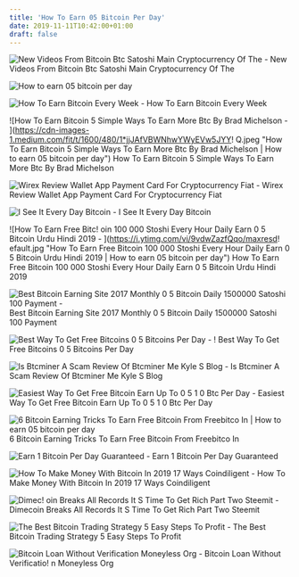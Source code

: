 ```yaml
---
title: 'How To Earn 05 Bitcoin Per Day'
date: 2019-11-11T10:42:00+01:00
draft: false
---
```


![New Videos From Bitcoin Btc Satoshi Main Cryptocurrency Of The - ](https://i.ytimg.com/vi/Gd42_mfMZjk/mqdefault.jpg "New Videos From Bitcoin Btc Satoshi Main Cryptocurrency Of The | How to earn 05 bitcoin per day") New Videos From Bitcoin Btc Satoshi Main Cryptocurrency Of The

![How to earn 05 bitcoin per day](https://kyles-blog.com/wp-content/uploads/2018/02/BTCMiner-Bitcoin-mining.-Earn-Bitcoin-for-free.-Google-Chrome-2018-02-09-08.36.26.png "How to earn 05 bitcoin per day") 

![How To Earn Bitcoin Every Week - ](http://s26.postimg.org/jy0j73bcp/PV_BTC_Cashout.png "How To Earn Bitcoin Every Week | How to earn 05 bitcoin per day") How To Earn Bitcoin Every Week

![How To Earn Bitcoin 5 Simple Ways To Earn More Btc By Brad Michelson - ](https://cdn-images-1.medium.com/fit/t/1600/480/1*jjJAfVBWNhwYWyEVw5JYY!   Q.jpeg "How To Earn Bitcoin 5 Simple Ways To Earn More Btc By Brad Michelson | How to earn 05 bitcoin per day") How To Earn Bitcoin 5 Simple Ways To Earn More Btc By Brad Michelson

![Wirex Review Wallet App Payment Card For Cryptocurrency Fiat - ](https://blockonomi-9fcd.kxcdn.com/wp-content/uploads/2019/01/cryptoback-rewards.jpg "Wirex Review Wallet App Payment Card For Cryptocurrency Fiat | How to earn 05 bitcoin per day") Wirex Review Wallet App Payment Card For Cryptocurrency Fiat

![I See It Every Day Bitcoin - ](https://i.redd.it/jdz1ld0vvtw01.jpg "I See It Every Day Bitcoin | How to earn 05 bitcoin per day") I See It Every Day Bitcoin

![How To Earn Free Bitc!   oin 100 000 Stoshi Every Hour Daily Earn 0 5 Bitcoin Urdu Hindi 2019 - ](https://i.ytimg.com/vi/9vdwZazfQqo/maxresd!   efault.jpg "How To Earn Free Bitcoin 100 000 Stoshi Every Hour Daily Earn 0 5 Bitcoin Urdu Hindi 2019 | How to earn 05 bitcoin per day") How To Earn Free Bitcoin 100 000 Stoshi Every Hour Daily Earn 0 5 Bitcoin Urdu Hindi 2019

![Best Bitcoin Earning Site 2017 Monthly 0 5 Bitcoin Daily 1500000 Satoshi 100 Payment - ](https://i.ytimg.com/vi/cHHHOJJCYn0/maxresdefault.jpg "Best Bitcoin Earning Site 2017 Monthly 0 5 Bitcoin Daily 1500000 Satoshi 100 Payment | How to earn 05 bitcoin per day") Best Bitcoin Earning Site 2017 Monthly 0 5 Bitcoin Daily 1500000 Satoshi 100 Payment

![Best Way To Get Free Bitcoins 0 5 Bitcoins Per Day - ](https://i.ytimg.com/vi/ABycNczwc_4/hqdefault.jpg "Best Way To Get Free Bitcoins 0 5 Bitcoins Per Day | How to earn 05 bitcoin per day") ! Best Way To Get Free Bitcoins 0 5 Bitcoins Per Day

![Is Btcminer A Scam Review Of Btcminer Me Kyle S Blog - ](https://kyles-blog.com/wp-content/uploads/2018/02/BTCMiner-Bitcoin-mining.-Earn-Bitcoin-for-free.-Google-Chrome-2018-02-09-08.36.26.png "Is Btcminer A Scam Review Of Btcminer Me Kyle S Blog | How to earn 05 bitcoin per day") Is Btcminer A Scam Review Of Btcminer Me Kyle S Blog

![Easiest Way To Get Free Bitcoin Earn Up To 0 5 1 0 Btc Per Day - ](https://i.pinimg.com/originals/a1/3a/2a/a13a2a5c7eca01caa6e5b9210df63282.jpg "Easiest Way To Get Free Bitcoin Earn Up To 0 5 1 0 Btc Per Day | How to earn 05 bitcoin per day") Easiest Way To Get Free Bitcoin Earn Up To 0 5 1 0 Btc Per Day

![](http://www.trickxpert.com/wp-content/uploads/2017/05/Bitcoin-Earning-Tricks.jpg "6 Bitcoin Earning Tricks To Earn Free Bitcoin From Freebitco In | How to earn 05 bitcoin per day") 6 Bitcoin Earning Tricks To Earn Free Bitcoin From Freebitco In

![Earn 1 Bitcoin Per Day Guaranteed - ](https://i.ytimg.com/vi/1XsiQTdk5GU/hqdefault.jpg "Earn 1 Bitcoin Per Day Guaranteed | How to earn 05 bitcoin per day") Earn 1 Bitcoin Per Day Guaranteed

![How To Make Money With Bitcoin In 2019 17 Ways Coindiligent - ](https://coindiligent.com/wp-content/uploads/2019/01/should-I-buy-cryptocurrency-617x445.png "How To Make Money With Bitcoin In 2019 17 Ways Coindiligent | How to earn 05 bitcoin per day") How To Make Money With Bitcoin In 2019 17 Ways Coindiligent

![Dimec!   oin Breaks All Records It S Time To Get Rich Part Two Steemit - ](https://steemitimages.com/DQmY9UMbW4gFYkKrFBc6jknjZGxv75pXKEH4VkA9DCF8aUd/dimecoin.png "Dimecoin Breaks All Records It S Time To Get Rich Part Two Steemit | How to earn 05 bitcoin per day") Dimecoin Breaks All Records It S Time To Get Rich Part Two Steemit

![The Best Bitcoin Trading Strategy 5 Easy Steps To Profit - ](https://tradingstrategyguides.com/wp-content/uploads/2017/07/Bitcoin-Trading-Strategy2.jpg "The Best Bitcoin Trading Strategy 5 Easy Steps To Profit | How to earn 05 bitcoin per day") The Best Bitcoin Trading Strategy 5 Easy Steps To Profit

![Bitcoin Loan Without Verification Moneyless Org - ](https://moneyless.org/sites/moneyless.org/files/styles/medium/public/Bitcoin_loan_without_verification.png?itok=CiqQiagp "Bitcoin Loan Without Verification Moneyless Org | How to earn 05 bitcoin per day") Bitcoin Loan Without Verificatio! n Moneyless Org